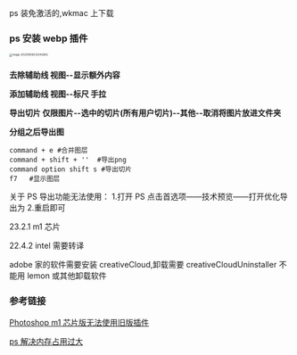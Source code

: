 ps 装免激活的,wkmac 上下载

### ps 安装 webp 插件

<img src="http://image.zhuyuanzheng.top/image-20220608232342682.png" alt="image-20220608232342682" style="zoom:33%;" />

###

**去除辅助线 视图--显示额外内容**

**添加辅助线 视图--标尺 手拉**

**导出切片 仅限图片--选中的切片(所有用户切片)--其他--取消将图片放进文件夹**

**分组之后导出图**

```shell
command + e #合并图层
command + shift + ''  #导出png
command option shift s #导出切片
f7   #显示图层
```

关于 PS 导出功能无法使用： 1.打开 PS 点击首选项——技术预览——打开优化导出为 2.重启即可

23.2.1 m1 芯片

22.4.2 intel 需要转译

adobe 家的软件需要安装 creativeCloud,卸载需要 creativeCloudUninstaller 不能用 lemon 或其他卸载软件

### 参考链接

[Photoshop m1 芯片版无法使用旧版插件](https://blog.csdn.net/m0_53552280/article/details/121551982)

[ps 解决内存占用过大](https://zhuanlan.zhihu.com/p/61324883)
